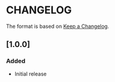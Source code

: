# CHANGELOG

The format is based on [Keep a Changelog](https://keepachangelog.com/en/1.0.0/).

## [1.0.0]

### Added

- Initial release
